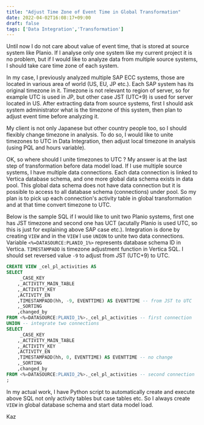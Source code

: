 ```yaml
---
title: "Adjust Time Zone of Event Time in Global Transformation"
date: 2022-04-02T16:08:17+09:00
draft: false
tags: ['Data Integration','Transformation']
---
```


Until now I do not care about value of event time, that is stored at source system like Planio. If I analyse only one system like my current project it is no problem, but if I would like to analyze data from multiple source systems, I should take care time zone of each system. 

In my case, I previously analyzed multiple SAP ECC systems, those are located in various area of world (US, EU, JP etc.). Each SAP system has its original timezone in it. Timezone is not relevant to region of server, so for example UTC is used in JP, but other case JST (UTC+9) is used for server located in US. After extracting data from source systems, first I should ask system administrator what is the timezone of this system, then plan to adjust event time before analyzing it.

My client is not only Japanese but other country people too, so I should flexibly change timezone in analysis. To do so, I would like to unite timezones to UTC in Data Integration, then adjust local timezone in analysis (using PQL and hours variable).

OK, so where should I unite timezones to UTC ? My answer is at the last step of transformation before data model load. If I use multiple source systems, I have multiple data connections. Each data connection is linked to Vertica database schema, and one more global data schema exists in data pool. This global data schema does not have data connection but it is possible to access to all database schema (connections) under pool. So my plan is to pick up each connection's activity table in global transformation and at that time convert timezone to UTC.

Below is the sample SQL if I would like to unit two Planio systems, first one has JST timezone and second one has UCT (acutally Planio is used UTC, so this is just for explaining above SAP case etc.). Integration is done by creating `VIEW` and in the `VIEW` I use `UNION` to unite two data connections. Variable `<%=DATASOURCE:PLANIO_1%>` represents database schema ID in Vertica. `TIMESTAMPADD` is timezone adjustment function in Vertica SQL. I should set reversed value `-9` to adjust from JST (UTC+9) to UTC.

```sql
CREATE VIEW _cel_pl_activities AS 
SELECT 
     _CASE_KEY
    ,_ACTIVITY_MAIN_TABLE
    ,_ACTIVITY_KEY
    ,ACTIVITY_EN
    ,TIMESTAMPADD(hh, -9, EVENTTIME) AS EVENTTIME -- from JST to UTC
    ,_SORTING
    ,changed_by
FROM <%=DATASOURCE:PLANIO_1%>._cel_pl_activities -- first connection
UNION -- integrate two connections
SELECT 
     _CASE_KEY
    ,_ACTIVITY_MAIN_TABLE
    ,_ACTIVITY_KEY
    ,ACTIVITY_EN
    ,TIMESTAMPADD(hh, 0, EVENTTIME) AS EVENTTIME -- no change
    ,_SORTING
    ,changed_by
FROM <%=DATASOURCE:PLANIO_2%>._cel_pl_activities -- second connection
;
```

In my actual work, I have Python script to automatically create and execute above SQL not only activity tables but case tables etc. So I always create `VIEW` in global database schema and start data model load.

Kaz
